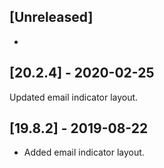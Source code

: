 ## [Unreleased]
- 

## [20.2.4] - 2020-02-25
Updated email indicator layout.

## [19.8.2] - 2019-08-22
- Added email indicator layout.
